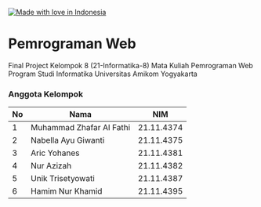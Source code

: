 [![Made with love in Indonesia](https://madewithlove.now.sh/id?heart=true&template=for-the-badge)](https://github.com/furaihan/fp-pemrog-lanjut)


# Pemrograman Web
Final Project Kelompok 8 (21-Informatika-8) Mata Kuliah Pemrograman Web Program Studi Informatika Universitas Amikom Yogyakarta

### Anggota Kelompok
|**No**| **Nama** | **NIM** |
|---|------|-----|
| 1 | Muhammad Zhafar Al Fathi | 21.11.4374 |
| 2 | Nabella Ayu Giwanti | 21.11.4375 |
| 3 | Aric Yohanes | 21.11.4381 |
| 4 | Nur Azizah | 21.11.4382 |
| 5 | Unik Trisetyowati | 21.11.4387 |
| 6 | Hamim Nur Khamid | 21.11.4395 |
